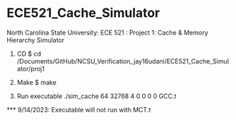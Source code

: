 # ECE521_Cache_Simulator
North Carolina State University: ECE 521 : Project 1: Cache &amp; Memory Hierarchy Simulator 

1) CD
$ cd /Documents/GitHub/NCSU_Verification_jay16udani/ECE521_Cache_Simulator/proj1

2) Make
$ make

3) Run executable
./sim_cache 64 32768 4 0 0 0 0 GCC.t

*** 9/14/2023: Executable will not run with MCT.t 


